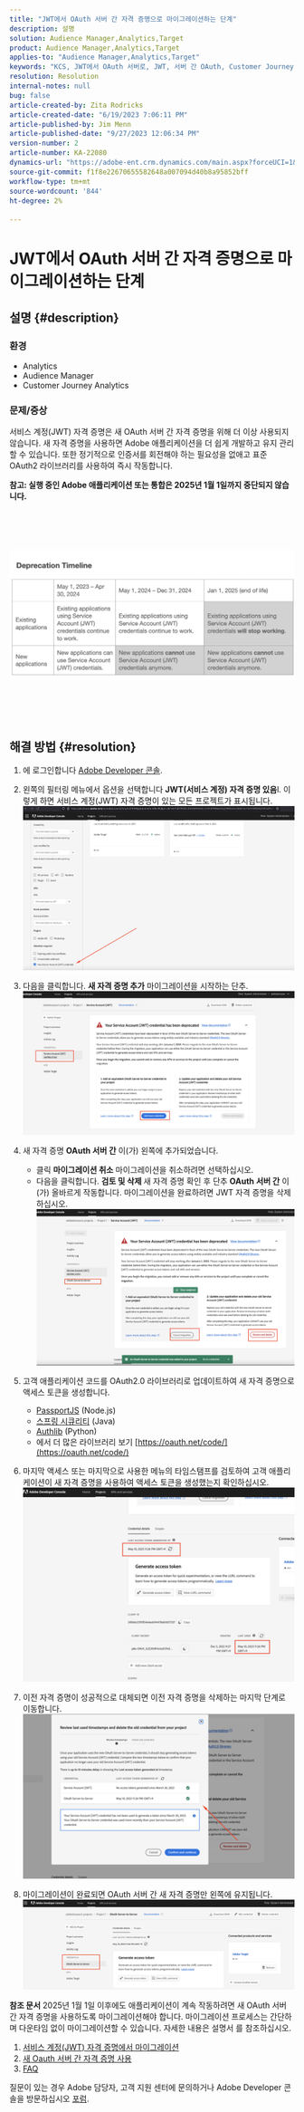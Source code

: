 ```yaml
---
title: "JWT에서 OAuth 서버 간 자격 증명으로 마이그레이션하는 단계"
description: 설명
solution: Audience Manager,Analytics,Target
product: Audience Manager,Analytics,Target
applies-to: "Audience Manager,Analytics,Target"
keywords: "KCS, JWT에서 OAuth 서버로, JWT, 서버 간 OAuth, Customer Journey Analytics, 자격 증명 마이그레이션"
resolution: Resolution
internal-notes: null
bug: false
article-created-by: Zita Rodricks
article-created-date: "6/19/2023 7:06:11 PM"
article-published-by: Jim Menn
article-published-date: "9/27/2023 12:06:34 PM"
version-number: 2
article-number: KA-22080
dynamics-url: "https://adobe-ent.crm.dynamics.com/main.aspx?forceUCI=1&pagetype=entityrecord&etn=knowledgearticle&id=f3a63955-d40e-ee11-8f6d-6045bd006b3d"
source-git-commit: f1f8e22670655582648a007094d40b8a95852bff
workflow-type: tm+mt
source-wordcount: '844'
ht-degree: 2%

---
```


# JWT에서 OAuth 서버 간 자격 증명으로 마이그레이션하는 단계

## 설명 {#description}


### 환경

- Analytics
- Audience Manager
- Customer Journey Analytics


### 문제/증상

서비스 계정(JWT) 자격 증명은 새 OAuth 서버 간 자격 증명을 위해 더 이상 사용되지 않습니다. 새 자격 증명을 사용하면 Adobe 애플리케이션을 더 쉽게 개발하고 유지 관리할 수 있습니다. 또한 정기적으로 인증서를 회전해야 하는 필요성을 없애고 표준 OAuth2 라이브러리를 사용하여 즉시 작동합니다. 

<b>참고: 실행 중인 Adobe 애플리케이션 또는 통합은 2025년 1월 1일까지 중단되지 않습니다.</b>
<br><br> <br><br> <br><br><b>![](assets/___f5a63955-d40e-ee11-8f6d-6045bd006b3d___.png)</b><br><br> <br><br> <br>

## 해결 방법 {#resolution}


1. 에 로그인합니다 [Adobe Developer 콘솔](https://developer.adobe.com/console).
2. 왼쪽의 필터링 메뉴에서 옵션을 선택합니다 <b>JWT(서비스 계정) 자격 증명 있음</b>l. 이렇게 하면 서비스 계정(JWT) 자격 증명이 있는 모든 프로젝트가 표시됩니다.![](assets/bff4d24d-8b21-ee11-9cbe-6045bd006a22.png)
3. 다음을 클릭합니다. <b>새 자격 증명 추가</b> 마이그레이션을 시작하는 단추.![](assets/500ae166-8b21-ee11-9cbe-6045bd006a22.png)
4. 새 자격 증명 <b>OAuth 서버 간</b> 이(가) 왼쪽에 추가되었습니다.
   - 클릭 <b>마이그레이션 취소</b> 마이그레이션을 취소하려면 선택하십시오.
   - 다음을 클릭합니다. <b>검토 및 삭제 </b>새 자격 증명 확인 후 단추 <b>OAuth 서버 간</b> 이(가) 올바르게 작동합니다. 마이그레이션을 완료하려면 JWT 자격 증명을 삭제하십시오.![](assets/bd94377a-8b21-ee11-9cbe-6045bd006a22.png)
5. 고객 애플리케이션 코드를 OAuth2.0 라이브러리로 업데이트하여 새 자격 증명으로 액세스 토큰을 생성합니다.

   - [PassportJS](https://github.com/jaredhanson/passport) (Node.js)
   - [스프링 시큐리티](https://spring.io/projects/spring-security) (Java)
   - [Authlib](https://github.com/lepture/authlib) (Python)
   - 에서 더 많은 라이브러리 보기 [https://oauth.net/code/](https://oauth.net/code/)
6. 마지막 액세스 또는 마지막으로 사용한 메뉴의 타임스탬프를 검토하여 고객 애플리케이션이 새 자격 증명을 사용하여 액세스 토큰을 생성했는지 확인하십시오.![](assets/2379358d-8b21-ee11-9cbe-6045bd006a22.png)
7. 이전 자격 증명이 성공적으로 대체되면 이전 자격 증명을 삭제하는 마지막 단계로 이동합니다.![](assets/86be29a0-8b21-ee11-9cbe-6045bd006a22.png)
8. 마이그레이션이 완료되면 OAuth 서버 간 새 자격 증명만 왼쪽에 유지됩니다.![](assets/4bfaa6af-8b21-ee11-9cbe-6045bd006a22.png)


<b>참조 문서</b>
2025년 1월 1일 이후에도 애플리케이션이 계속 작동하려면 새 OAuth 서버 간 자격 증명을 사용하도록 마이그레이션해야 합니다.
마이그레이션 프로세스는 간단하며 다운타임 없이 마이그레이션할 수 있습니다. 자세한 내용은 설명서 를 참조하십시오.



1. [서비스 계정(JWT) 자격 증명에서 마이그레이션](https://nam04.safelinks.protection.outlook.com/?url=https%3A%2F%2Fpostoffice.adobe.com%2Fpo-server%2Flink%2Fredirect%3Ftarget%3DeyJhbGciOiJIUzUxMiJ9.eyJ0ZW1wbGF0ZSI6ImJsZXRoZXJfbm90aWNlX29hdXRoX3NlcnZlcl90b19zZXJ2ZXIiLCJlbWFpbEFkZHJlc3MiOiJndXd1K3NvbmVAYWRvYmV0ZXN0LmNvbSIsInJlcXVlc3RJZCI6IjM0ZjIyNTMwLThjMzEtNDlkNC1iZjEyLThlZGIyY2E0ODdhOCIsImxpbmsiOiJodHRwczovL3d3dy5hZG9iZS5jb20vZ28vZGV2c19zMnNfbWlncmF0aW9uX2d1aWRlIiwibGFiZWwiOiI5IiwibG9jYWxlIjoiZW5fVVMifQ.Pr8LjAW5wq_tEqCQLs4Y2fwJSTW_Z2FH0CIVInolEKvySfPDiF7vl8Hg4S9ne_V6a74oLfCVzc99EE9K4XUoBQ&amp;amp;data=05%7C01%7Cguwu%40adobe.com%7C3b1b2261ea264d45d9df08db4ce8a7de%7Cfa7b1b5a7b34438794aed2c178decee1%7C0%7C0%7C638188334359675040%7CUnknown%7CTWFpbGZsb3d8eyJWIjoiMC4wLjAwMDAiLCJQIjoiV2luMzIiLCJBTiI6Ik1haWwiLCJXVCI6Mn0%3D%7C3000%7C%7C%7C&amp;amp;sdata=dd8x%2FoDHh0QUi3xboxa78uA54JXEaVq5qYkP8zkvymk%3D&amp;amp;reserved=0)
2. [새 Oauth 서버 간 자격 증명 사용](https://nam04.safelinks.protection.outlook.com/?url=https%3A%2F%2Fpostoffice.adobe.com%2Fpo-server%2Flink%2Fredirect%3Ftarget%3DeyJhbGciOiJIUzUxMiJ9.eyJ0ZW1wbGF0ZSI6ImJsZXRoZXJfbm90aWNlX29hdXRoX3NlcnZlcl90b19zZXJ2ZXIiLCJlbWFpbEFkZHJlc3MiOiJndXd1K3NvbmVAYWRvYmV0ZXN0LmNvbSIsInJlcXVlc3RJZCI6IjM0ZjIyNTMwLThjMzEtNDlkNC1iZjEyLThlZGIyY2E0ODdhOCIsImxpbmsiOiJodHRwczovL3d3dy5hZG9iZS5jb20vZ28vZGV2c19zMnNfY3JlZGVudGlhbF9vdmVydmlldyIsImxhYmVsIjoiMTAiLCJsb2NhbGUiOiJlbl9VUyJ9.c-c4--RAgDvS0l-WI5yIuYBIbzL7OeWXepCCfSzR1AkdVnrTZmWmm7jYmu11JqHZ_UBPANJqYEzEZrtydXY0YQ&amp;amp;data=05%7C01%7Cguwu%40adobe.com%7C3b1b2261ea264d45d9df08db4ce8a7de%7Cfa7b1b5a7b34438794aed2c178decee1%7C0%7C0%7C638188334359675040%7CUnknown%7CTWFpbGZsb3d8eyJWIjoiMC4wLjAwMDAiLCJQIjoiV2luMzIiLCJBTiI6Ik1haWwiLCJXVCI6Mn0%3D%7C3000%7C%7C%7C&amp;amp;sdata=YwiTIXMxPv9MhhEhVR3sv0g%2Bqi4NP8OERnJxE9C65I0%3D&amp;amp;reserved=0)
3. [FAQ](https://nam04.safelinks.protection.outlook.com/?url=https%3A%2F%2Fpostoffice.adobe.com%2Fpo-server%2Flink%2Fredirect%3Ftarget%3DeyJhbGciOiJIUzUxMiJ9.eyJ0ZW1wbGF0ZSI6ImJsZXRoZXJfbm90aWNlX29hdXRoX3NlcnZlcl90b19zZXJ2ZXIiLCJlbWFpbEFkZHJlc3MiOiJndXd1K3NvbmVAYWRvYmV0ZXN0LmNvbSIsInJlcXVlc3RJZCI6IjM0ZjIyNTMwLThjMzEtNDlkNC1iZjEyLThlZGIyY2E0ODdhOCIsImxpbmsiOiJodHRwczovL3d3dy5hZG9iZS5jb20vZ28vZGV2c19zMnNfbWlncmF0aW9uX2d1aWRlX2ZhcSIsImxhYmVsIjoiMTEiLCJsb2NhbGUiOiJlbl9VUyJ9.8IlQUL_WbLKsMUDG4VHvqnwqI0l6TzEXSN0I_R_dXCswvDQpusEgm5LstaLYWzPy0crhk_ShRbmjZvMVS5t1Mg&amp;amp;data=05%7C01%7Cguwu%40adobe.com%7C3b1b2261ea264d45d9df08db4ce8a7de%7Cfa7b1b5a7b34438794aed2c178decee1%7C0%7C0%7C638188334359675040%7CUnknown%7CTWFpbGZsb3d8eyJWIjoiMC4wLjAwMDAiLCJQIjoiV2luMzIiLCJBTiI6Ik1haWwiLCJXVCI6Mn0%3D%7C3000%7C%7C%7C&amp;amp;sdata=n4WBY0gemPujdOZRaTMICsePuQJsuh9STbkgEsvyai8%3D&amp;amp;reserved=0)


질문이 있는 경우 Adobe 담당자, 고객 지원 센터에 문의하거나 Adobe Developer 콘솔을 방문하십시오 [포럼](https://nam04.safelinks.protection.outlook.com/?url=https%3A%2F%2Fpostoffice.adobe.com%2Fpo-server%2Flink%2Fredirect%3Ftarget%3DeyJhbGciOiJIUzUxMiJ9.eyJ0ZW1wbGF0ZSI6ImJsZXRoZXJfbm90aWNlX29hdXRoX3NlcnZlcl90b19zZXJ2ZXIiLCJlbWFpbEFkZHJlc3MiOiJndXd1K3NvbmVAYWRvYmV0ZXN0LmNvbSIsInJlcXVlc3RJZCI6IjM0ZjIyNTMwLThjMzEtNDlkNC1iZjEyLThlZGIyY2E0ODdhOCIsImxpbmsiOiJodHRwczovL2V4cGVyaWVuY2VsZWFndWVjb21tdW5pdGllcy5hZG9iZS5jb20vdDUvYWRvYmUtZGV2ZWxvcGVyLWNvbnNvbGUvY3QtcC9hZG9iZS1pby1jb25zb2xlIiwibGFiZWwiOiIxMiIsImxvY2FsZSI6ImVuX1VTIn0.P8FY77-eRzVSjnf09no_Hn5owFmpREoMVLK5OSTU6WWBApUGuQH0fokMAu1R0L-uTQlCovlnIGYD7NRoqMFD8g&amp;amp;data=05%7C01%7Cguwu%40adobe.com%7C3b1b2261ea264d45d9df08db4ce8a7de%7Cfa7b1b5a7b34438794aed2c178decee1%7C0%7C0%7C638188334359675040%7CUnknown%7CTWFpbGZsb3d8eyJWIjoiMC4wLjAwMDAiLCJQIjoiV2luMzIiLCJBTiI6Ik1haWwiLCJXVCI6Mn0%3D%7C3000%7C%7C%7C&amp;amp;sdata=%2FhbICP9PCZsfsNDrBYaGlEb%2FREbBJMjNZeWPzoOPJsk%3D&amp;amp;reserved=0).
